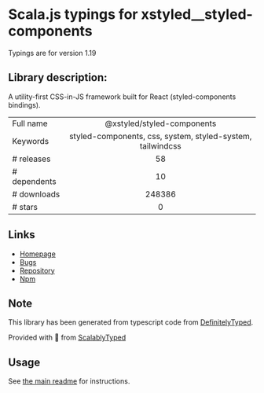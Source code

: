 
# Scala.js typings for xstyled__styled-components

Typings are for version 1.19

## Library description:
A utility-first CSS-in-JS framework built for React (styled-components bindings).

|                    |                 |
| ------------------ | :-------------: |
| Full name          | @xstyled/styled-components |
| Keywords           | styled-components, css, system, styled-system, tailwindcss |
| # releases         | 58 |
| # dependents       | 10 |
| # downloads        | 248386 |
| # stars            | 0 |

## Links
- [Homepage](https://xstyled.dev)
- [Bugs](https://github.com/gregberge/xstyled/issues)
- [Repository](https://github.com/gregberge/xstyled)
- [Npm](https://www.npmjs.com/package/%40xstyled%2Fstyled-components)
    


## Note
This library has been generated from typescript code from [DefinitelyTyped](https://definitelytyped.org).

Provided with :purple_heart: from [ScalablyTyped](https://github.com/oyvindberg/ScalablyTyped)

## Usage
See [the main readme](../../readme.md) for instructions.


